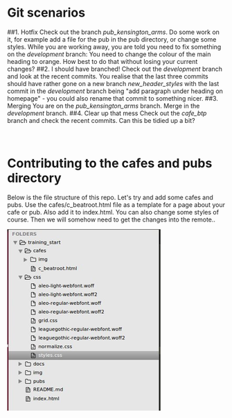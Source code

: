 # Git scenarios
##1. Hotfix
Check out the branch *pub_kensington_arms*. Do some work on it, for example add a file for the pub in the pub directory, or change some styles. While you are working away, you are told you need to fix something on the *development* branch: You need to change the colour of the main heading to orange. How best to do that without losing your current changes?
##2. I should have branched!
Check out the *development* branch and look at the recent commits. You realise that the last three commits should have rather gone on a new branch *new_header_styles* with the last commit in the *development* branch being "add paragraph under heading on homepage" - you could also rename that commit to something nicer.
##3. Merging
You are on the *pub_kensington_arms* branch. Merge in the *development* branch.
##4. Clear up that mess
Check out the *cafe_btp* branch and check the recent commits. Can this be tidied up a bit?
<br />  
<br />
# Contributing to the cafes and pubs directory
Below is the file structure of this repo. Let's try and add some cafes and pubs. Use the cafes/c_beatroot.html file as a template for a page about your cafe or pub. Also add it to index.html. You can also change some styles of course. Then we will somehow need to get the changes into the remote..
<br />

![Project file structure](file_structure.jpg)
